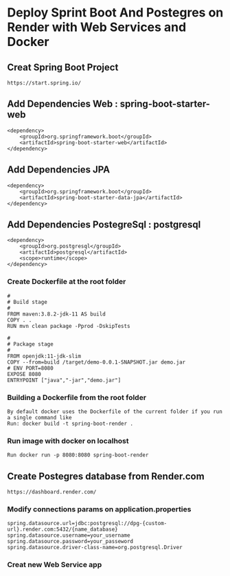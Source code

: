 # Deploy Sprint Boot And Postegres on Render with Web Services and Docker

## Creat Spring Boot Project

    https://start.spring.io/

## Add Dependencies Web : spring-boot-starter-web

    <dependency>
        <groupId>org.springframework.boot</groupId>
        <artifactId>spring-boot-starter-web</artifactId>
    </dependency>

## Add Dependencies JPA
    
    <dependency>
        <groupId>org.springframework.boot</groupId>
        <artifactId>spring-boot-starter-data-jpa</artifactId>
    </dependency>

## Add Dependencies PostegreSql : postgresql

    <dependency>
        <groupId>org.postgresql</groupId>
        <artifactId>postgresql</artifactId>
        <scope>runtime</scope>
    </dependency>


### Create Dockerfile at the root folder

    #
    # Build stage
    #
    FROM maven:3.8.2-jdk-11 AS build
    COPY . .
    RUN mvn clean package -Pprod -DskipTests
    
    #
    # Package stage
    #
    FROM openjdk:11-jdk-slim
    COPY --from=build /target/demo-0.0.1-SNAPSHOT.jar demo.jar
    # ENV PORT=8080
    EXPOSE 8080
    ENTRYPOINT ["java","-jar","demo.jar"]
    

### Building a Dockerfile from the root folder
    By default docker uses the Dockerfile of the current folder if you run a single command like
    Run: docker build -t spring-boot-render .
    
### Run image with docker on localhost
    Run docker run -p 8080:8080 spring-boot-render


## Create Postegres database from Render.com
    https://dashboard.render.com/ 


### Modify connections params on application.properties

    spring.datasource.url=jdbc:postgresql://dpg-{custom-url}.render.com:5432/{name_database}
    spring.datasource.username=your_username
    spring.datasource.password=your_passeword
    spring.datasource.driver-class-name=org.postgresql.Driver


### Creat new Web Service app
